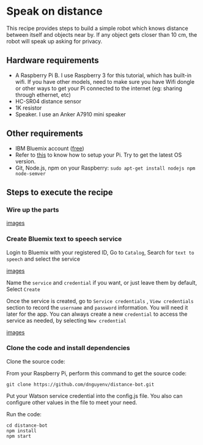 # Speak on distance

This recipe provides steps to build a simple robot which knows distance between itself and objects near by. If any object gets closer than 10 cm, the robot will speak up asking for privacy.

## Hardware requirements

- A Raspberry Pi B. I use Raspberry 3 for this tutorial, which has built-in wifi. If you have other models, need to make sure you have Wifi dongle or other ways to get your Pi connected to the internet (eg: sharing through ethernet, etc)
- HC-SR04 distance sensor
- 1K resistor
- Speaker. I use an Anker A7910 mini speaker

## Other requirements

- IBM Bluemix account ([free](https://bluemix.net))
- Refer to [this](https://www.youtube.com/watch?v=PPvIBH7M32Y) to know how to setup your Pi. Try to get the latest OS version.
- Git, Node.js, npm on your Raspberry: `sudo apt-get install nodejs npm node-semver`

## Steps to execute the recipe

### Wire up the parts

[images](images/wired.png)

### Create Bluemix text to speech service

Login to Bluemix with your registered ID, Go to `Catalog`, Search for `text to speech` and select the service

[images](images/service-search.png)

Name the `service` and `credential` if you want, or just leave them by default, Select `Create`

Once the service is created, go to `Service credentials` , `View credentials` section to record the `username` and `password` information. You will need it later for the app. You can always create a new `credential` to access the service as needed, by selecting `New credential`

[images](images/credentials.png)

### Clone the code and install dependencies

Clone the source code:

From your Raspberry Pi, perform this command to get the source code:

`git clone https://github.com/dnguyenv/distance-bot.git`

Put your Watson service credential into the config.js file. You also can configure other values in the file to meet your need.

Run the code:

```
cd distance-bot
npm install
npm start
```
